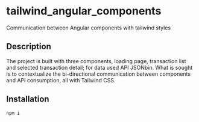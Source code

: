 # tailwind_angular_components
Communication between Angular components with tailwind styles

## Description
The project is built with three components, loading page, transaction list and selected transaction detail; for data used API JSONbin. What is sought is to contextualize the bi-directional communication between components and API consumption, all with  Tailwind CSS.

## Installation
```
npm i
```
